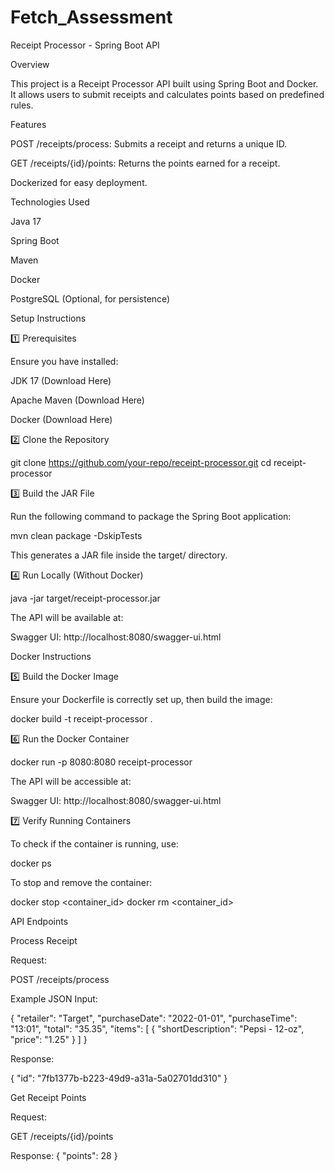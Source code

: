 # Fetch_Assessment
Receipt Processor - Spring Boot API

Overview

This project is a Receipt Processor API built using Spring Boot and Docker. It allows users to submit receipts and calculates points based on predefined rules.

Features

POST /receipts/process: Submits a receipt and returns a unique ID.

GET /receipts/{id}/points: Returns the points earned for a receipt.

Dockerized for easy deployment.

Technologies Used

Java 17

Spring Boot

Maven

Docker

PostgreSQL (Optional, for persistence)

Setup Instructions

1️⃣ Prerequisites

Ensure you have installed:

JDK 17 (Download Here)

Apache Maven (Download Here)

Docker (Download Here)

2️⃣ Clone the Repository

git clone https://github.com/your-repo/receipt-processor.git
cd receipt-processor

3️⃣ Build the JAR File

Run the following command to package the Spring Boot application:

mvn clean package -DskipTests

This generates a JAR file inside the target/ directory.

4️⃣ Run Locally (Without Docker)

java -jar target/receipt-processor.jar

The API will be available at:

Swagger UI: http://localhost:8080/swagger-ui.html

Docker Instructions

5️⃣ Build the Docker Image

Ensure your Dockerfile is correctly set up, then build the image:

docker build -t receipt-processor .

6️⃣ Run the Docker Container

docker run -p 8080:8080 receipt-processor

The API will be accessible at:

Swagger UI: http://localhost:8080/swagger-ui.html

7️⃣ Verify Running Containers

To check if the container is running, use:

docker ps

To stop and remove the container:

docker stop <container_id>
docker rm <container_id>

API Endpoints

Process Receipt

Request:

POST /receipts/process

Example JSON Input:

{
  "retailer": "Target",
  "purchaseDate": "2022-01-01",
  "purchaseTime": "13:01",
  "total": "35.35",
  "items": [
    { "shortDescription": "Pepsi - 12-oz", "price": "1.25" }
  ]
}

Response:

{ "id": "7fb1377b-b223-49d9-a31a-5a02701dd310" }

Get Receipt Points

Request:

GET /receipts/{id}/points

Response:
{ "points": 28 }

